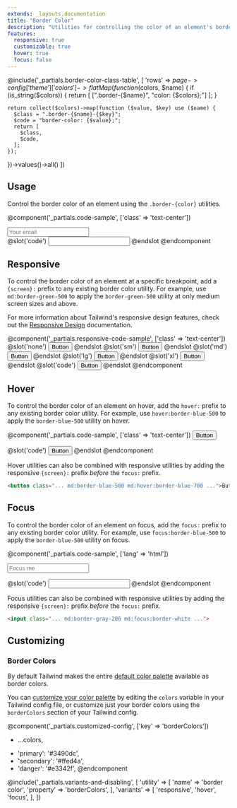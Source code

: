 ```yaml
---
extends: _layouts.documentation
title: "Border Color"
description: "Utilities for controlling the color of an element's borders."
features:
  responsive: true
  customizable: true
  hover: true
  focus: false
---
```


@include('_partials.border-color-class-table', [
  'rows' => $page->config['theme']['colors']->flatMap(function ($colors, $name) {
    if (is_string($colors)) {
      return [
        [".border-{$name}", "color: {$colors};"]
      ];
    }

    return collect($colors)->map(function ($value, $key) use ($name) {
      $class = ".border-{$name}-{$key}";
      $code = "border-color: {$value};";
      return [
        $class,
        $code,
      ];
    });
  })->values()->all()
])

## Usage

Control the border color of an element using the `.border-{color}` utilities.

@component('_partials.code-sample', ['class' => 'text-center'])
<div class="max-w-xs w-full mx-auto">
  <input class="border border-red-500 focus:border-blue-500 bg-white text-gray-900 appearance-none block w-full text-gray-900 border rounded py-3 px-4 focus:outline-none" placeholder="Your email">
</div>
@slot('code')
<input class="border border-red-500 ...">
@endslot
@endcomponent

## Responsive

To control the border color of an element at a specific breakpoint, add a `{screen}:` prefix to any existing border color utility. For example, use `md:border-green-500` to apply the `border-green-500` utility at only medium screen sizes and above.

For more information about Tailwind's responsive design features, check out the [Responsive Design](/docs/responsive-design) documentation.

@component('_partials.responsive-code-sample', ['class' => 'text-center'])
@slot('none')
<button class="border-2 border-blue-500 bg-transparent text-blue-700 py-2 px-4 font-semibold rounded">
  Button
</button>
@endslot
@slot('sm')
<button class="border-2 border-green-500 bg-transparent text-green-700 py-2 px-4 font-semibold rounded">
  Button
</button>
@endslot
@slot('md')
<button class="border-2 border-indigo-500 bg-transparent text-indigo-700 py-2 px-4 font-semibold rounded">
  Button
</button>
@endslot
@slot('lg')
<button class="border-2 border-red-500 bg-transparent text-red-700 py-2 px-4 font-semibold rounded">
  Button
</button>
@endslot
@slot('xl')
<button class="border-2 border-black bg-transparent text-gray-900 py-2 px-4 font-semibold rounded">
  Button
</button>
@endslot
@slot('code')
<button class="none:border-blue-500 sm:border-green-500 md:border-indigo-500 lg:border-red-500 xl:border-black ...">
  Button
</button>
@endslot
@endcomponent

## Hover

To control the border color of an element on hover, add the `hover:` prefix to any existing border color utility. For example, use `hover:border-blue-500` to apply the `border-blue-500` utility on hover.

@component('_partials.code-sample', ['class' => 'text-center'])
<button class="border-2 border-blue-500 hover:border-red-500 bg-transparent text-blue-700 hover:text-red-700 py-2 px-4 font-semibold rounded">
  Button
</button>

@slot('code')
<button class="border-2 border-blue-500 hover:border-red-500 ...">
  Button
</button>
@endslot
@endcomponent

Hover utilities can also be combined with responsive utilities by adding the responsive `{screen}:` prefix *before* the `focus:` prefix.

```html
<button class="... md:border-blue-500 md:hover:border-blue-700 ...">Button</button>
```

## Focus

To control the border color of an element on focus, add the `focus:` prefix to any existing border color utility. For example, use `focus:border-blue-500` to apply the `border-blue-500` utility on focus.

@component('_partials.code-sample', ['lang' => 'html'])
<div class="max-w-xs w-full mx-auto">
  <input class="border border-gray-400 focus:border-blue-500 bg-white text-gray-900 appearance-none inline-block w-full text-gray-900 border rounded py-3 px-4 focus:outline-none" placeholder="Focus me">
</div>

@slot('code')
<input class="border-gray-400 focus:border-blue-500 ...">
@endslot
@endcomponent

Focus utilities can also be combined with responsive utilities by adding the responsive `{screen}:` prefix *before* the `focus:` prefix.

```html
<input class="... md:border-gray-200 md:focus:border-white ...">
```

## Customizing

### Border Colors

By default Tailwind makes the entire [default color palette](/docs/colors#default-color-palette) available as border colors.

You can [customize your color palette](/docs/colors#customizing) by editing the `colors` variable in your Tailwind config file, or customize just your border colors using the `borderColors` section of your Tailwind config.

@component('_partials.customized-config', ['key' => 'borderColors'])
- ...colors,
+ 'primary': '#3490dc',
+ 'secondary': '#ffed4a',
+ 'danger': '#e3342f',
@endcomponent

@include('_partials.variants-and-disabling', [
    'utility' => [
        'name' => 'border color',
        'property' => 'borderColors',
    ],
    'variants' => [
        'responsive',
        'hover',
        'focus',
    ],
])
